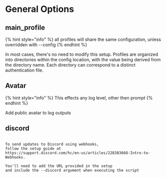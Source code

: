 # General Options

## main\_profile

{% hint style="info" %}
&#x20;all profiles will share the same configuration, unless overridden with --config
{% endhint %}

In most cases, there's no need to modify this setup. Profiles are organized into directories within the config location, with the value being derived from the directory name. Each directory can correspond to a distinct authentication file.&#x20;





## **Avatar**

{% hint style="info" %}
This effects any log level, other then prompt&#x20;
{% endhint %}

Add public avatar to log outputs





## discord

```

To send updates to Discord using webhooks, 
follow the setup guide at
https://support.discord.com/hc/en-us/articles/228383668-Intro-to-Webhooks.
  
You'll need to add the URL provided in the setup 
and include the --discord argument when executing the script
```
